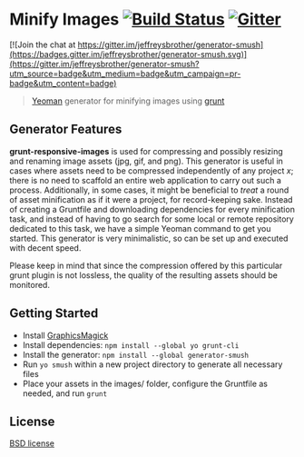 # Minify Images [![Build Status](https://secure.travis-ci.org/jeffreysbrother/generator-smush.svg?branch=working)](http://travis-ci.org/jeffreysbrother/generator-smush) [![Gitter](https://img.shields.io/badge/Gitter-Join_the_Yeoman_chat_%E2%86%92-00d06f.svg)](https://gitter.im/jeffreysbrother/generator-smush)

[![Join the chat at https://gitter.im/jeffreysbrother/generator-smush](https://badges.gitter.im/jeffreysbrother/generator-smush.svg)](https://gitter.im/jeffreysbrother/generator-smush?utm_source=badge&utm_medium=badge&utm_campaign=pr-badge&utm_content=badge)

> [Yeoman](http://yeoman.io) generator for minifying images using [grunt](http://gruntjs.com/)


## Generator Features

**grunt-responsive-images** is used for compressing and possibly resizing and renaming image assets (jpg, gif, and png). This generator is useful in cases where assets need to be compressed independently of any project *x*; there is no need to scaffold an entire web application to carry out such a process. Additionally, in some cases, it might be beneficial to *treat* a round of asset minification as if it were a project, for record-keeping sake. Instead of creating a Gruntfile and downloading dependencies for every minification task, and instead of having to go search for some local or remote repository dedicated to this task, we have a simple Yeoman command to get you started. This generator is very minimalistic, so can be set up and executed with decent speed.

Please keep in mind that since the compression offered by this particular grunt plugin is not lossless, the quality of the resulting assets should be monitored.


## Getting Started

- Install [GraphicsMagick](https://sourceforge.net/projects/graphicsmagick/files/graphicsmagick/)
- Install dependencies: `npm install --global yo grunt-cli`
- Install the generator: `npm install --global generator-smush`
- Run `yo smush` within a new project directory to generate all necessary files
- Place your assets in the images/ folder, configure the Gruntfile as needed, and run `grunt`


## License

[BSD license](http://opensource.org/licenses/bsd-license.php)
